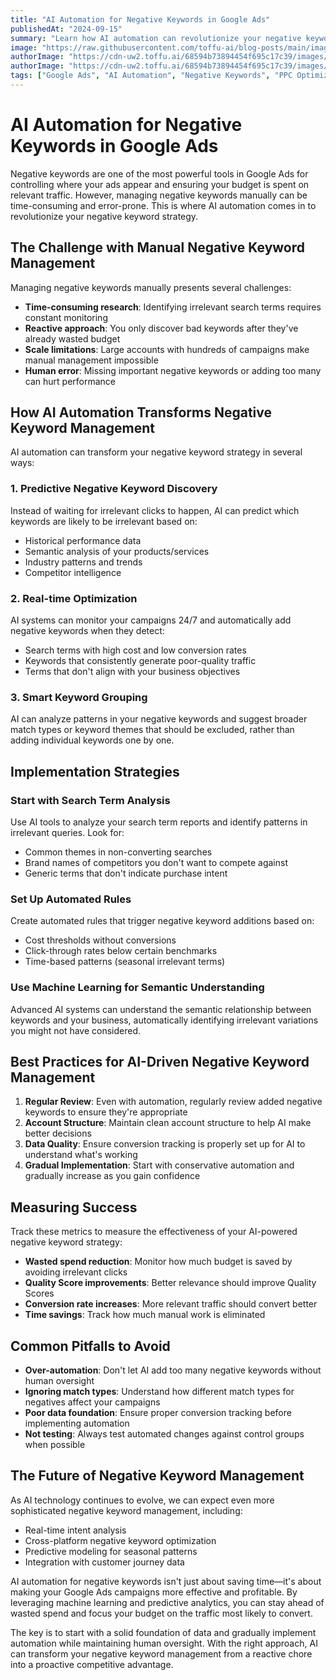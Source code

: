 ```yaml
---
title: "AI Automation for Negative Keywords in Google Ads"
publishedAt: "2024-09-15"
summary: "Learn how AI automation can revolutionize your negative keyword management in Google Ads, reducing wasted spend and improving campaign performance with smart optimization techniques."
image: "https://raw.githubusercontent.com/toffu-ai/blog-posts/main/images/ai-automation-negative-keywords-google-ads-hero.avif"
authorImage: "https://cdn-uw2.toffu.ai/68594b73894454f695c17c39/images/or-arbel-author.png"
authorImage: "https://cdn-uw2.toffu.ai/68594b73894454f695c17c39/images/or-arbel.png"
tags: ["Google Ads", "AI Automation", "Negative Keywords", "PPC Optimization"]
---
```


# AI Automation for Negative Keywords in Google Ads

Negative keywords are one of the most powerful tools in Google Ads for controlling where your ads appear and ensuring your budget is spent on relevant traffic. However, managing negative keywords manually can be time-consuming and error-prone. This is where AI automation comes in to revolutionize your negative keyword strategy.

## The Challenge with Manual Negative Keyword Management

Managing negative keywords manually presents several challenges:

- **Time-consuming research**: Identifying irrelevant search terms requires constant monitoring
- **Reactive approach**: You only discover bad keywords after they've already wasted budget
- **Scale limitations**: Large accounts with hundreds of campaigns make manual management impossible
- **Human error**: Missing important negative keywords or adding too many can hurt performance

## How AI Automation Transforms Negative Keyword Management

AI automation can transform your negative keyword strategy in several ways:

### 1. Predictive Negative Keyword Discovery

Instead of waiting for irrelevant clicks to happen, AI can predict which keywords are likely to be irrelevant based on:
- Historical performance data
- Semantic analysis of your products/services
- Industry patterns and trends
- Competitor intelligence

### 2. Real-time Optimization

AI systems can monitor your campaigns 24/7 and automatically add negative keywords when they detect:
- Search terms with high cost and low conversion rates
- Keywords that consistently generate poor-quality traffic
- Terms that don't align with your business objectives

### 3. Smart Keyword Grouping

AI can analyze patterns in your negative keywords and suggest broader match types or keyword themes that should be excluded, rather than adding individual keywords one by one.

## Implementation Strategies

### Start with Search Term Analysis

Use AI tools to analyze your search term reports and identify patterns in irrelevant queries. Look for:
- Common themes in non-converting searches
- Brand names of competitors you don't want to compete against
- Generic terms that don't indicate purchase intent

### Set Up Automated Rules

Create automated rules that trigger negative keyword additions based on:
- Cost thresholds without conversions
- Click-through rates below certain benchmarks
- Time-based patterns (seasonal irrelevant terms)

### Use Machine Learning for Semantic Understanding

Advanced AI systems can understand the semantic relationship between keywords and your business, automatically identifying irrelevant variations you might not have considered.

## Best Practices for AI-Driven Negative Keyword Management

1. **Regular Review**: Even with automation, regularly review added negative keywords to ensure they're appropriate
2. **Account Structure**: Maintain clean account structure to help AI make better decisions
3. **Data Quality**: Ensure conversion tracking is properly set up for AI to understand what's working
4. **Gradual Implementation**: Start with conservative automation and gradually increase as you gain confidence

## Measuring Success

Track these metrics to measure the effectiveness of your AI-powered negative keyword strategy:
- **Wasted spend reduction**: Monitor how much budget is saved by avoiding irrelevant clicks
- **Quality Score improvements**: Better relevance should improve Quality Scores
- **Conversion rate increases**: More relevant traffic should convert better
- **Time savings**: Track how much manual work is eliminated

## Common Pitfalls to Avoid

- **Over-automation**: Don't let AI add too many negative keywords without human oversight
- **Ignoring match types**: Understand how different match types for negatives affect your campaigns
- **Poor data foundation**: Ensure proper conversion tracking before implementing automation
- **Not testing**: Always test automated changes against control groups when possible

## The Future of Negative Keyword Management

As AI technology continues to evolve, we can expect even more sophisticated negative keyword management, including:
- Real-time intent analysis
- Cross-platform negative keyword optimization
- Predictive modeling for seasonal patterns
- Integration with customer journey data

AI automation for negative keywords isn't just about saving time—it's about making your Google Ads campaigns more effective and profitable. By leveraging machine learning and predictive analytics, you can stay ahead of wasted spend and focus your budget on the traffic most likely to convert.

The key is to start with a solid foundation of data and gradually implement automation while maintaining human oversight. With the right approach, AI can transform your negative keyword management from a reactive chore into a proactive competitive advantage.